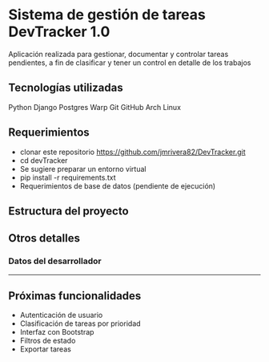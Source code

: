 
# Sistema de gestión de tareas DevTracker 1.0

Aplicación realizada para gestionar, documentar y controlar tareas pendientes, a fin de clasificar y tener un control en detalle de los trabajos

## Tecnologías utilizadas

Python
Django
Postgres
Warp
Git
GitHub
Arch Linux

## Requerimientos

* clonar este repositorio https://github.com/jmrivera82/DevTracker.git
* cd devTracker
* Se sugiere preparar un entorno virtual
* pip install -r requirements.txt 
* Requerimientos de base de datos (pendiente de ejecución) 

## Estructura del proyecto

## Otros detalles

### Datos del desarrollador 

---

## Próximas funcionalidades
- Autenticación de usuario
- Clasificación de tareas por prioridad
- Interfaz con Bootstrap
- Filtros de estado
- Exportar tareas
